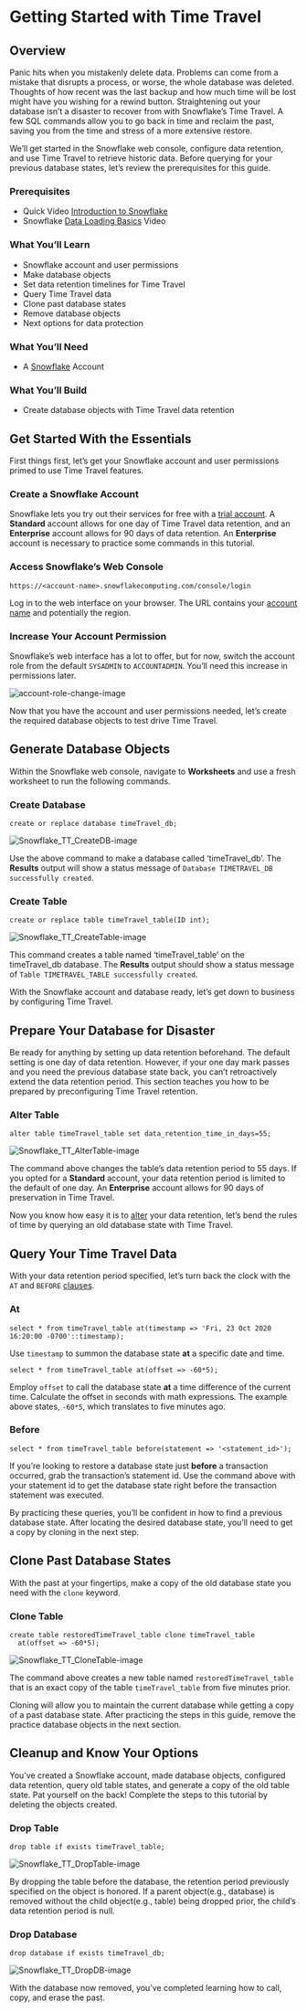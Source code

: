 # Getting Started with Time Travel
<!-- ------------------------ -->
## Overview 


Panic hits when you mistakenly delete data. Problems can come from a mistake that disrupts a process, or worse, the whole database was deleted. Thoughts of how recent was the last backup and how much time will be lost might have you wishing for a rewind button. Straightening out your database isn’t a disaster to recover from with Snowflake’s Time Travel. A few SQL commands allow you to go back in time and reclaim the past, saving you from the time and stress of a more extensive restore.

We’ll get started in the Snowflake web console, configure data retention, and use Time Travel to retrieve historic data. Before querying for your previous database states, let’s review the prerequisites for this guide.
### Prerequisites
- Quick Video [Introduction to Snowflake](https://www.youtube.com/watch?v=fEtoYweBNQ4&ab_channel=SnowflakeInc.)
- Snowflake [Data Loading Basics](https://www.youtube.com/watch?v=us6MChC8T9Y&ab_channel=SnowflakeInc.) Video

### What You’ll Learn 
- Snowflake account and user permissions
- Make database objects
- Set data retention timelines for Time Travel
- Query Time Travel data
- Clone past database states
- Remove database objects
- Next options for data protection

### What You’ll Need 
- A [Snowflake](https://signup.snowflake.com/) Account

### What You’ll Build 
- Create database objects with Time Travel data retention

<!-- ------------------------ -->

## Get Started With the Essentials


First things first, let’s get your Snowflake account and user permissions primed to use Time Travel features.

### Create a Snowflake Account

Snowflake lets you try out their services for free with a [trial account](https://signup.snowflake.com/). A **Standard**  account allows for one day of Time Travel data retention, and an **Enterprise** account allows for 90 days of data retention. An **Enterprise** account is necessary to practice some commands in this tutorial.

### Access Snowflake’s Web Console

`https://<account-name>.snowflakecomputing.com/console/login`
    
Log in to the web interface on your browser. The URL contains your [account name](https://docs.snowflake.com/en/user-guide/connecting.html#your-snowflake-account-name) and potentially the region.

### Increase Your Account Permission

Snowflake’s web interface has a lot to offer, but for now, switch the account role from the default `SYSADMIN` to `ACCOUNTADMIN`. You’ll need this increase in permissions later.

![account-role-change-image](_shared_assets/Snowflake_SwitchRole.png)

Now that you have the account and user permissions needed, let’s create the required database objects to test drive Time Travel.

<!-- ------------------------ -->
## Generate Database Objects


Within the Snowflake web console, navigate to **Worksheets** and use a fresh worksheet to run the following commands.

### Create Database

```
create or replace database timeTravel_db;
```

![Snowflake_TT_CreateDB-image](assets/Snowflake_TT_CreateDB.png)

Use the above command to make a database called ‘timeTravel_db’. The **Results** output will show a status message of `Database TIMETRAVEL_DB successfully created`.

### Create Table

```
create or replace table timeTravel_table(ID int);
```

![Snowflake_TT_CreateTable-image](assets/Snowflake_TT_CreateTable.png)

This command creates a table named ‘timeTravel_table’ on the timeTravel_db database. The **Results** output should show a status message of `Table TIMETRAVEL_TABLE successfully created`.

With the Snowflake account and database ready, let’s get down to business by configuring Time Travel.

<!-- ------------------------ -->
## Prepare Your Database for Disaster


Be ready for anything by setting up data retention beforehand. The default setting is one day of data retention. However, if your one day mark passes and you need the previous database state back, you can’t retroactively extend the data retention period. This section teaches you how to be prepared by preconfiguring Time Travel retention.

### Alter Table
```
alter table timeTravel_table set data_retention_time_in_days=55;
```

![Snowflake_TT_AlterTable-image](assets/Snowflake_TT_AlterTable.png)

The command above changes the table’s data retention period to 55 days. If you opted for a **Standard** account, your data retention period is limited to the default of one day. An **Enterprise** account allows for 90 days of preservation in Time Travel.

Now you know how easy it is to [alter](https://docs.snowflake.com/en/sql-reference/sql/alter-table.html#alter-table) your data retention, let’s bend the rules of time by querying an old database state with Time Travel.

<!-- ------------------------ -->
## Query Your Time Travel Data


With your data retention period specified, let’s turn back the clock with the `AT` and `BEFORE` [clauses](https://docs.snowflake.com/en/sql-reference/constructs/at-before.html#at-before).

### At

```
select * from timeTravel_table at(timestamp => 'Fri, 23 Oct 2020 16:20:00 -0700'::timestamp);
```
Use `timestamp` to summon the database state **at**  a specific date and time.
```
select * from timeTravel_table at(offset => -60*5);
```
Employ `offset` to call the database state **at** a time difference of the current time. Calculate the offset in seconds with math expressions. The example above states, `-60*5`, which translates to five minutes ago.

### Before

```
select * from timeTravel_table before(statement => '<statement_id>');
```

If you’re looking to restore a database state just **before** a transaction occurred, grab the transaction’s statement id. Use the command above with your statement id to get the database state right before the transaction statement was executed.

By practicing these queries, you’ll be confident in how to find a previous database state. After locating the desired database state, you’ll need to get a copy by cloning in the next step. 

<!-- ------------------------ -->
## Clone Past Database States


With the past at your fingertips, make a copy of the old database state you need with the `clone` keyword.
 
### Clone Table

```
create table restoredTimeTravel_table clone timeTravel_table
  at(offset => -60*5);
```
![Snowflake_TT_CloneTable-image](assets/Snowflake_TT_CloneTable.png)

The command above creates a new table named `restoredTimeTravel_table` that is an exact copy of the table `timeTravel_table` from five minutes prior.

Cloning will allow you to maintain the current database while getting a copy of a past database state. After practicing the steps in this guide, remove the practice database objects in the next section.

<!-- ------------------------ -->
## Cleanup and Know Your Options


You’ve created a Snowflake account, made database objects, configured data retention, query old table states, and generate a copy of the old table state. Pat yourself on the back! Complete the steps to this tutorial by deleting the objects created.

### Drop Table

```
drop table if exists timeTravel_table;
```

![Snowflake_TT_DropTable-image](assets/Snowflake_TT_DropTable.png)

By dropping the table before the database, the retention period previously specified on the object is honored. If a parent object(e.g., database) is removed without the child object(e.g., table) being dropped prior, the child’s data retention period is null.

### Drop Database

```
drop database if exists timeTravel_db;
```

![Snowflake_TT_DropDB-image](assets/Snowflake_TT_DropDB.png)

With the database now removed, you’ve completed learning how to call, copy, and erase the past. 
